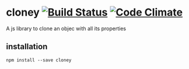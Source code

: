 # cloney    [![Build Status](https://travis-ci.org/AlaaAttya/cloney.png?branch=master)](https://travis-ci.org/AlaaAttya/cloney)    [![Code Climate](https://codeclimate.com/github/AlaaAttya/cloney/badges/gpa.svg)](https://codeclimate.com/github/AlaaAttya/cloney)
A js library to clone an objec with all its properties

## installation

`npm install --save cloney`